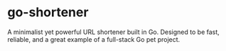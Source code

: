 # go-shortener
A minimalist yet powerful URL shortener built in Go. Designed to be fast, reliable, and a great example of a full-stack Go pet project.
